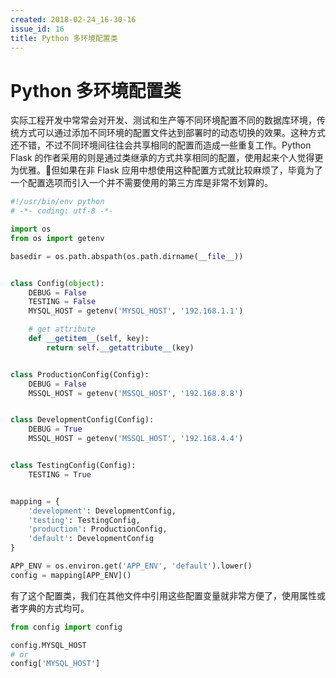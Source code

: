 ```yaml
---
created: 2018-02-24_16-30-16
issue_id: 16
title: Python 多环境配置类
---
```


# Python 多环境配置类

实际工程开发中常常会对开发、测试和生产等不同环境配置不同的数据库环境，传统方式可以通过添加不同环境的配置文件达到部署时的动态切换的效果。这种方式还不错，不过不同环境间往往会共享相同的配置而造成一些重复工作。Python Flask 的作者采用的则是通过类继承的方式共享相同的配置，使用起来个人觉得更为优雅。但如果在非 Flask 应用中想使用这种配置方式就比较麻烦了，毕竟为了一个配置选项而引入一个并不需要使用的第三方库是非常不划算的。

```python
#!/usr/bin/env python
# -*- coding: utf-8 -*-

import os
from os import getenv

basedir = os.path.abspath(os.path.dirname(__file__))


class Config(object):
    DEBUG = False
    TESTING = False
    MYSQL_HOST = getenv('MYSQL_HOST', '192.168.1.1')

    # get attribute
    def __getitem__(self, key):
        return self.__getattribute__(key)


class ProductionConfig(Config):
    DEBUG = False
    MSSQL_HOST = getenv('MSSQL_HOST', '192.168.8.8')


class DevelopmentConfig(Config):
    DEBUG = True
    MSSQL_HOST = getenv('MSSQL_HOST', '192.168.4.4')


class TestingConfig(Config):
    TESTING = True


mapping = {
    'development': DevelopmentConfig,
    'testing': TestingConfig,
    'production': ProductionConfig,
    'default': DevelopmentConfig
}

APP_ENV = os.environ.get('APP_ENV', 'default').lower()
config = mapping[APP_ENV]()
```

有了这个配置类，我们在其他文件中引用这些配置变量就非常方便了，使用属性或者字典的方式均可。

```python
from config import config

config.MYSQL_HOST
# or
config['MYSQL_HOST']
```